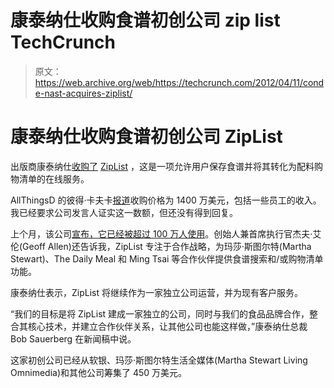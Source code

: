 # 康泰纳仕收购食谱初创公司 zip list TechCrunch

> 原文：<https://web.archive.org/web/https://techcrunch.com/2012/04/11/conde-nast-acquires-ziplist/>

# 康泰纳仕收购食谱初创公司 ZipList

出版商康泰纳仕[收购了](https://web.archive.org/web/20221210023401/http://mediadecoder.blogs.nytimes.com/2012/04/11/conde-nast-acquires-online-recipe-service) [ZipList](https://web.archive.org/web/20221210023401/http://www.ziplist.com/) ，这是一项允许用户保存食谱并将其转化为配料购物清单的在线服务。

AllThingsD 的彼得·卡夫卡[报道](https://web.archive.org/web/20221210023401/http://allthingsd.com/20120411/conde-nast-goes-shopping-spends-14-million-on-ziplist/)收购价格为 1400 万美元，包括一些员工的收入。我已经要求公司发言人证实这一数额，但还没有得到回复。

上个月，该公司[宣布，它已经被超过 100 万人使用](https://web.archive.org/web/20221210023401/https://beta.techcrunch.com/2012/03/20/ziplist-1-million-users/)。创始人兼首席执行官杰夫·艾伦(Geoff Allen)还告诉我，ZipList 专注于合作战略，为玛莎·斯图尔特(Martha Stewart)、The Daily Meal 和 Ming Tsai 等合作伙伴提供食谱搜索和/或购物清单功能。

康泰纳仕表示，ZipList 将继续作为一家独立公司运营，并为现有客户服务。

“我们的目标是将 ZipList 建成一家独立的公司，同时与我们的食品品牌合作，整合其核心技术，并建立合作伙伴关系，让其他公司也能这样做，”康泰纳仕总裁 Bob Sauerberg 在新闻稿中说。

这家初创公司已经从软银、玛莎·斯图尔特生活全媒体(Martha Stewart Living Omnimedia)和其他公司筹集了 450 万美元。